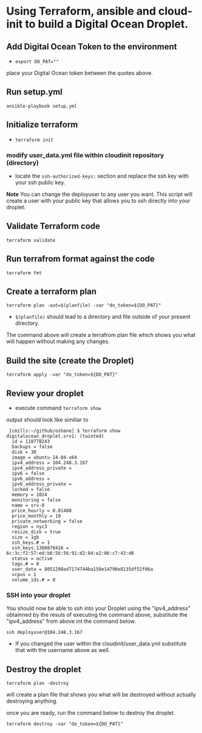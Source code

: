 # Using Terraform, ansible and cloud-init to build a Digital Ocean Droplet.

## Add Digital Ocean Token to the environment

- ```export DO_PAT=""```

place your Digital Ocean token between the quotes above.

## Run setup.yml

```ansible-playbook setup.yml```

## Initialize terraform

- ```terraform init```

### modify user_data.yml file within cloudinit repository (directory)

- locate the ```ssh-authorized-keys:``` section and replace the ssh key with your ssh public key.

**Note** You can change the deployuser to any user you want. This script will create a user with your public key that allows you to ssh directly into your droplet.

## Validate Terraform code

```terraform validate```

## Run terrafrom format against the code

```terraform fmt```

## Create a terraform plan

```terraform plan -out=$(planfile) -var "do_token=${DO_PAT}"```

- ```$(planfile)``` should lead to a directory and file outside of your present directory.

The command above will create a terrafrom plan file which shows you what will happen without making any changes.

## Build the site (create the Droplet)

```terraform apply -var "do_token=${DO_PAT}"```

## Review your droplet

- execute command ```terraform show```

output should look like similiar to

```
 [cmills:~/github/oshane] $ terraform show
digitalocean_droplet.srv1: (tainted)
  id = 118778243
  backups = false
  disk = 30
  image = ubuntu-14-04-x64
  ipv4_address = 104.248.3.167
  ipv4_address_private = 
  ipv6 = false
  ipv6_address = 
  ipv6_address_private = 
  locked = false
  memory = 1024
  monitoring = false
  name = srv-0
  price_hourly = 0.01488
  price_monthly = 10
  private_networking = false
  region = nyc3
  resize_disk = true
  size = 1gb
  ssh_keys.# = 1
  ssh_keys.1380878416 = 6c:3c:f2:57:ed:b6:56:56:91:d2:84:e2:06:c7:43:d6
  status = active
  tags.# = 0
  user_data = 8051298ad7174744ba158e14790e8135df52f06a
  vcpus = 1
  volume_ids.# = 0
```

### SSH into your droplet

You should now be able to ssh into your Droplet using the "ipv4_address" obtainned by the resuls of executing the command above, substitute the "ipv4_address" from above int the command below.

```ssh deployuser@104.248.3.167```

- If you changed the user within the cloudinit/user_data.yml substitute that with the username above as well.

## Destroy the droplet

```terraform plan -destroy```

will create a plan file that shows you what will be destroyed without actually destroying anything.

once you are ready, run the command below to destroy the droplet.

```terraform destroy -var "do_token=${DO_PAT}"```




